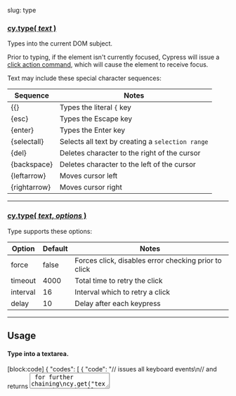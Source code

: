 slug: type

### [cy.type( *text* )](#usage)

Types into the current DOM subject.

Prior to typing, if the element isn't currently focused, Cypress will issue a [click action command](click), which will cause the element to receive focus.

Text may include these special character sequences:

Sequence | Notes
--- | ---
{{} | Types the literal `{` key
{esc} | Types the Escape key
{enter} | Types the Enter key
{selectall} | Selects all text by creating a `selection range`
{del} | Deletes character to the right of the cursor
{backspace} | Deletes character to the left of the cursor
{leftarrow} | Moves cursor left
{rightarrow} | Moves cursor right
***

### [cy.type( *text*, *options* )](#options-usage)

Type supports these options:

Option | Default | Notes
--- | --- | ---
force | false | Forces click, disables error checking prior to click
timeout | 4000 | Total time to retry the click
interval | 16 | Interval which to retry a click
delay | 10 | Delay after each keypress

***

## Usage

#### Type into a textarea.

[block:code]
{
    "codes": [
        {
            "code": "// issues all keyboard events\n// and returns <textarea> for further chaining\ncy.get(\"textarea\").type(\"Hello world\")\n",
            "language": "js"
        }
    ]
}
[/block]

***

## Options Usage

#### Force a click to happen prior to type

[block:code]
{
    "codes": [
        {
            "code": "// this will disable the built-in logic for ensuring\n// the element is visible, and is physically clickable\n// prior to typing into it\ncy.get(\"input[type=text]\").type(\"foobarbaz\", {force: true})\n",
            "language": "javascript"
        }
    ]
}
[/block]

Type issues a [`click`](click action command) prior to typing (if the element isn't currently focused). Because of this, sometimes it is useful to force the click to happen. Forcing a click disables error checking prior to the click.

Be careful with this option because it allows the type to happen where it might actually be impossible for a real user to type.

***

## Known Issues

#### Native input[type=date,datetime,datetime-local,month,year,color]

Special input types are not yet supported because browsers implement these outside of what is accessible to JavaScript and they also depend on OS regional settings.  The fix however is relatively simple - Cypress will require you to type the final *formatted* value that the input will be set to - and then all will work.

This will be implemented shortly.

***

#### Typing tab key does not work

You may think `cy.get("input").type("foo{tab}")` works but it doesn't.  Tabbing will be implemented as a separate **action command** as `cy.tab` and support things like multiple tabs, tabbing in reverse, or tabbing **to** a specific element.

This is being worked on currently.

***

#### Typing directly into the document

Currently Cypress requires you type directly into an element, but there is a use case for just "typing" as a user would but not to a focused element. Your app may implement this for things such as keyboard shortcuts, where you bind to the `KeyboardEvents` on the document.

This will be implemented shortly and you'll be able to do things like `cy.document().type("...")`

***

#### Key Combinations do not work

`cy.type` does not yet have the ability to specify key combinations like `CTRL + R` or `SHIFT + ALT + Q`.

This will be implemented sometime soon.

***

#### Preventing mousedown does not prevent typing

In a real browser preventing the mousedown on a form field will prevent it from receiving focus and thus prevent it from being able to be typed into. Currently Cypress does not factor this in, although will be implemented soon.

***

## Notes

#### Mimics user behavior

[block:code]
{
    "codes": [
        {
            "code": "// each keypress is delayed 10ms by default\n// which simulates how a very fast user types!\ncy.get(\"[contenteditable]\").type(\"some text!\")\n",
            "language": "javascript"
        }
    ]
}
[/block]

***

#### Events that fire

Cypress implements all events which Chrome fires as part of typing in a real keyboard. Read the section: **Simulated Events vs Native Events** below for more information.

The following events will be fired based on what key was pressed identical to the event spec.

* keydown
* keypress
* textInput
* input
* keyup

`beforeinput` is not fired even though it is in the spec because no browser had adopted it.

Additionally `change` events will be fired either when the `{enter}` key is pressed (and the value has changed since the last focus event), or whenever the element loses focus. This matches the behavior of browsers.

***

#### Event Cancellation

Cypress respects all default browser behavior when events are cancelled.

[block:code]
{
    "codes": [
        {
            "code": "// prevent the key from being inserted\n// by canceling keydown, keypress, or textInput\n$(\"#username\").on(\"keydown\", function(e){\n  e.preventDefault();\n})\n\n// Cypress will not insert any characters if keydown, keypress, or textInput\n// is cancelled - which matches the default behavior of browsers\ncy.get(\"#username\").type(\"bob@gmail.com\").should(\"have.value\", \"\") // true\n",
            "language": "javascript"
        }
    ]
}
[/block]

***

#### Event Firing

The following rules have been implemented which match real browser behavior (and the spec):

1. Cypress respects not firing subsequent events if previous ones were cancelled.
2. Cypress will fire `keypress` only if that key is supposed to actually fire `keypress`.
3. Cypress will fire `textInput` only if typing that key would have inserted an actual character.
4. Cypress will fire `input` only if typing that key modifies or changes the value of the element.

***

#### Implicit form submission behavior

Cypress automatically matches the spec and browser behavior when pressing the `{enter}` key when the input belongs to a `<form>`.

This behavior is defined here: [Form Implicit Submission](https://html.spec.whatwg.org/multipage/forms.html#implicit-submission)

For instance the following will submit the form.

[block:code]
{
    "codes": [
        {
            "code": "<form action=\"/login\">\n  <input id=\"username\" />\n  <input id=\"password\" />\n  <button type=\"submit\">Log In</button>\n</form>\n",
            "language": "html"
        }
    ]
}
[/block]

[block:code]
{
    "codes": [
        {
            "code": "cy\n  .get(\"#username\").type(\"bob@example.com\")\n  .get(\"#password\").type(\"password123{enter}\")\n",
            "language": "javascript"
        }
    ]
}
[/block]

Because there are multiple `inputs` and one `submit` button, Cypress submits the form (and fires submit events) as well as a synthetic `click` event to the `button`.

The spec defines the **submit** button as the first `input[type=submit]` or `button[type!=button]` from the form.

Additionally Cypress handles these 4 other situations as defined in the spec:

1. Does not submit form if there are multiple inputs but no `submit` button.
2. Does not submit form if the `submit` button is disabled.
3. Submits form but does not fire synthetic `click` if there is only 1 `input` but no `submit` button
4. Submits form and fires a synthetic `click` event to the `submit` when it exists.

Of course if the form's `submit` event is `preventedDefault` the form will not actually be submitted.

***

#### Key Events Table

Cypress will print out a table of key events which detail the keys that were pressed within the console.  Each will contain the `which` character code, and the events that happened as a result of that key press.

Events which were `defaultPrevented` may prevent other events from firing and those will show up as blank.  For instance, canceling `keydown` will not fire `keypress` or `textInput` or `input`, but will fire `keyup` (which matches the spec).

Additionally events which cause a `change` event to fire (such as typing `{enter}` will display that these caused a change event.

![Cypress cy.type key events table](http://cl.ly/bnOS/cy-type-key-events-table.png)

***

#### Simulated Events vs Native Events

When Cypress is running on your local computer, all events are simulated identically to real native events.

There should be no distinguishable difference between these simulated events and real native events. We chose to model these simulated events to match what Chrome fires. In other words, using `cy.type` should essentially match actually typing keys on your keyboard while in Chrome.

However, when Cypress is run in `cross browser mode`, Cypress uses the actual `OS keyboard` to type, and therefore the browser will fire all of its native events as you'd expect.

This strategy works well because when you are in development you are working in Chrome.  Using simulated events is extremely fast, the browser window does **NOT** need to be in focus, and because we simulate events identically to their native counterpart, your application code won't be able to tell the difference anyway. But what about when you run your Cypress tests in other browsers?

Because browsers implement events differently it's important to ensure each browser fires it's native events as it's programmed to do. Therefore when you run Cypress in `cross browser mode` we use the operating system to control the keyboard. In doing so, each browser will fire their native events with no event simulation.

In other words, you get the best of both worlds: simulated when its practical to do so, and native when it needs to run across browsers.

***

## Command Log

[block:code]
{
    "codes": [
        {
            "code": "cy.get(\"input[name=firstName]\").type(\"Jane Lane\")\n",
            "language": "js"
        }
    ]
}
[/block]

The commands above will display in the command log as:

<img width="584" alt="screen shot 2015-11-29 at 1 25 51 pm" src="https://cloud.githubusercontent.com/assets/1271364/11459104/ee20613e-969c-11e5-8c78-e78b39d9ec46.png">

When clicking on `type` within the command log, the console outputs the following:

<img width="637" alt="screen shot 2015-11-29 at 1 26 24 pm" src="https://cloud.githubusercontent.com/assets/1271364/11459106/f14f3308-969c-11e5-8352-f96744bbd713.png">

***

## Related
1. [clear](clear)